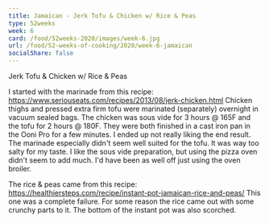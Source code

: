 ```yaml
---
title: Jamaican - Jerk Tofu & Chicken w/ Rice & Peas
type: 52weeks
week: 6
card: /food/52weeks-2020/images/week-6.jpg
url: /food/52-weeks-of-cooking/2020/week-6-jamaican
socialShare: false
---
```

Jerk Tofu & Chicken w/ Rice & Peas 

I started with the marinade from this recipe: https://www.seriouseats.com/recipes/2013/08/jerk-chicken.html
Chicken thighs and pressed extra firm tofu were marinated (separately) overnight in vacuum sealed bags.  The chicken was sous vide for 3 hours @ 165F and the tofu for 2 hours @ 180F.  They were both finished in a cast iron pan in the Ooni Pro for a few minutes.  I ended up not really liking the end result.  The marinade especially didn't seem well suited for the tofu.  It was way too salty for my taste.  I like the sous vide preparation, but using the pizza oven didn't seem to add much.  I'd have been as well off just using the oven broiler.

The rice & peas came from this recipe: https://healthiersteps.com/recipe/instant-pot-jamaican-rice-and-peas/
This one was a complete failure.  For some reason the rice came out with some crunchy parts to it.  The bottom of the instant pot was also scorched.

